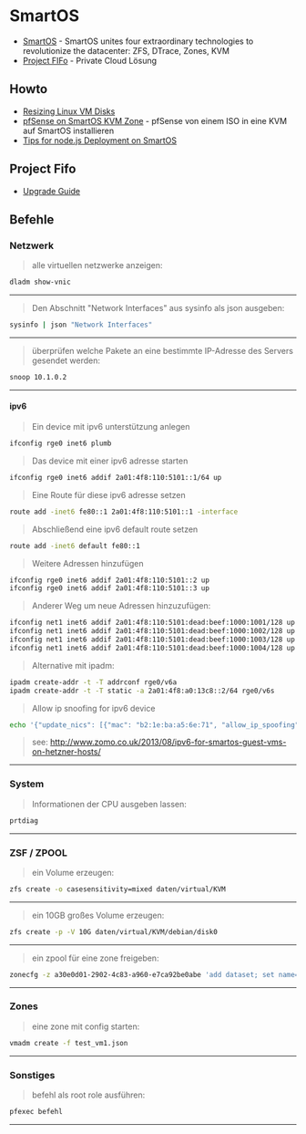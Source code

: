 # SmartOS

* [SmartOS](http://smartos.org/) - SmartOS unites four extraordinary technologies to revolutionize the datacenter:
ZFS, DTrace, Zones, KVM
* [Project FIFo](https://project-fifo.net/) - Private Cloud Lösung


## Howto
* [Resizing Linux VM Disks](http://wiki.smartos.org/display/DOC/Resizing+Linux+VM+Disks)
* [pfSense on SmartOS KVM Zone](http://nullworks.wordpress.com/2013/12/19/pfsense-on-smartos-kvm-zone/) - pfSense von einem ISO in eine KVM auf SmartOS installieren
* [Tips for node.js Deployment on SmartOS](http://marius.me.uk/blog/2013/04/tips-nodejs-deployment-smartos/)

## Project Fifo

* [Upgrade Guide](https://docs.project-fifo.net/general/upgrade.html)


## Befehle

### Netzwerk

> alle virtuellen netzwerke anzeigen:
```bash
dladm show-vnic
```

---
> Den Abschnitt "Network Interfaces" aus sysinfo als json ausgeben:
```bash
sysinfo | json "Network Interfaces"
```

---
> überprüfen welche Pakete an eine bestimmte IP-Adresse des Servers gesendet werden:
```bash
snoop 10.1.0.2
```

---

#### ipv6

> Ein device mit ipv6 unterstützung anlegen
```bash
ifconfig rge0 inet6 plumb
```
> Das device mit einer ipv6 adresse starten
```bash
ifconfig rge0 inet6 addif 2a01:4f8:110:5101::1/64 up
```
> Eine Route für diese ipv6 adresse setzen
```bash
route add -inet6 fe80::1 2a01:4f8:110:5101::1 -interface
```
> Abschließend eine ipv6 default route setzen
```bash
route add -inet6 default fe80::1
```
> Weitere Adressen hinzufügen
```bash
ifconfig rge0 inet6 addif 2a01:4f8:110:5101::2 up
ifconfig rge0 inet6 addif 2a01:4f8:110:5101::3 up
```
> Anderer Weg um neue Adressen hinzuzufügen:
```bash
ifconfig net1 inet6 addif 2a01:4f8:110:5101:dead:beef:1000:1001/128 up
ifconfig net1 inet6 addif 2a01:4f8:110:5101:dead:beef:1000:1002/128 up
ifconfig net1 inet6 addif 2a01:4f8:110:5101:dead:beef:1000:1003/128 up
ifconfig net1 inet6 addif 2a01:4f8:110:5101:dead:beef:1000:1004/128 up
```
> Alternative mit ipadm:
```bash
ipadm create-addr -t -T addrconf rge0/v6a
ipadm create-addr -t -T static -a 2a01:4f8:a0:13c8::2/64 rge0/v6s
```
> Allow ip snoofing for ipv6 device
```bash
echo '{"update_nics": [{"mac": "b2:1e:ba:a5:6e:71", "allow_ip_spoofing": true}]}' | vmadm update e5c4e68f-9b21-4d46-9c12-1e870b05e470
```
> see: http://www.zomo.co.uk/2013/08/ipv6-for-smartos-guest-vms-on-hetzner-hosts/

---


### System

> Informationen der CPU ausgeben lassen:
```bash
prtdiag
```

----
### ZSF / ZPOOL

> ein Volume erzeugen:
```bash
zfs create -o casesensitivity=mixed daten/virtual/KVM
```

---
> ein 10GB großes Volume erzeugen:
```bash
zfs create -p -V 10G daten/virtual/KVM/debian/disk0
```

---
> ein zpool für eine zone freigeben:
```bash
zonecfg -z a30e0d01-2902-4c83-a960-e7ca92be0abe 'add dataset; set name="zones/daten"; end; verify; commit'
```

----
### Zones

> eine zone mit config starten:
```bash
vmadm create -f test_vm1.json
```

----
### Sonstiges

> befehl als root role ausführen:
```bash
pfexec befehl
```

----
